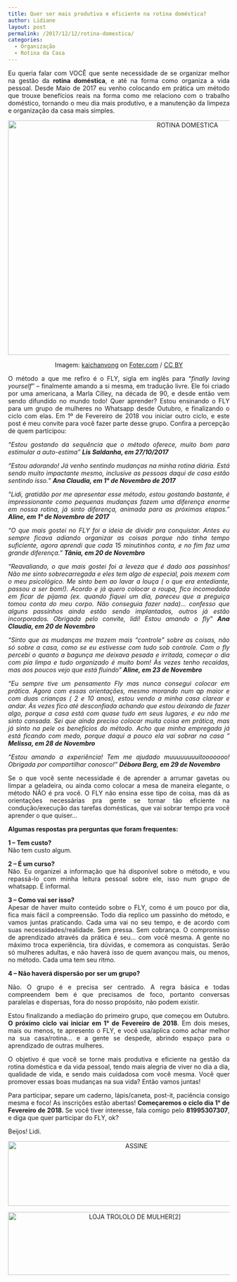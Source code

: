 ```yaml
---
title: Quer ser mais produtiva e eficiente na rotina doméstica?
author: Lidiane
layout: post
permalink: /2017/12/12/rotina-domestica/
categories:
  - Organização
  - Rotina da Casa
---
```

<p align="justify">
  Eu queria falar com VOCÊ que sente necessidade de se organizar melhor na gestão da <strong>rotina doméstica</strong>, e até na forma como organiza a vida pessoal. Desde Maio de 2017 eu venho colocando em prática um método que trouxe benefícios reais na forma como me relaciono com o trabalho doméstico, tornando o meu dia mais produtivo, e a manutenção da limpeza e organização da casa mais simples.
</p>

<p align="center">
  <img class="alignnone size-full wp-image-14499" src="https://www.trololodemulher.com.br/2017/12/ROTINA-DOMESTICA.jpg" alt="ROTINA DOMESTICA" width="800" height="533" />
</p>

<p align="center">
  Imagem: <a href="http://foter.com/author/a4d011" target="_blank" rel="noopener noreferrer">kaichanvong</a> on <a href="http://foter.com/re/7fed48" target="_blank" rel="noopener noreferrer">Foter.com</a> / <a href="http://creativecommons.org/licenses/by/2.0/" target="_blank" rel="noopener noreferrer">CC BY</a>
</p>

<p align="justify">
  O método a que me refiro é o FLY, sigla em inglês para &#8220;<em>finally loving yourself</em>&#8221; &#8211; finalmente amando a si mesma, em tradução livre. Ele foi criado por uma americana, a Marla Cilley, na década de 90, e desde então vem sendo difundido no mundo todo! Quer aprender? Estou ensinando o FLY para um grupo de mulheres no Whatsapp desde Outubro, e finalizando o ciclo com elas. Em 1º de Fevereiro de 2018 vou iniciar outro ciclo, e este post é meu convite para você fazer parte desse grupo. Confira a percepção de quem participou:
</p>

<p align="justify">
  <em>“Estou gostando da sequência que o método oferece, muito bom para estimular a auto-estima&#8221; <strong>Lis Saldanha, em 27/10/2017</strong></em>
</p>

<p align="justify">
  <em>&#8220;Estou adorando! Já venho sentindo mudanças na minha rotina diária. Está sendo muito impactante mesmo, inclusive as pessoas daqui de casa estão sentindo isso.&#8221; <strong>Ana Claudia, em 1° de Novembro de 2017</strong></em>
</p>

<p align="justify">
  <em><em>&#8220;Lidi, gratidão por me apresentar esse método, estou gostando bastante, é impressionante como pequenas mudanças fazem uma diferença enorme em nossa rotina, já sinto diferença, animada para as próximas etapas.&#8221; <strong>Aline, em 1° de Novembro de 2017</strong></em></em>
</p>

<p align="justify">
  <em>&#8220;<em>O que mais gostei no FLY foi a ideia de dividir pra conquistar. Antes eu sempre ficava adiando organizar as coisas porque não tinha tempo suficiente, agora aprendi que cada 15 minutinhos conta, e no fim faz uma grande diferença.&#8221; <strong>Tânia, em 20 de Novembro</strong></em></em>
</p>

<p align="justify">
  <em><em>&#8220;Reavaliando, o que mais gostei foi a leveza que é dado aos passinhos! Não me sinto sobrecarregada e eles tem algo de especial, pois mexem com o meu psicológico. Me sinto bem ao lavar a louça ( o que era entediante, passou a ser bom!). Acordo e já quero colocar a roupa, fico incomodada em ficar de pijama (ex. quando fiquei um dia, pareceu que a preguiça tomou conta do meu corpo. Não conseguia fazer nada)… confesso que alguns passinhos ainda estão sendo implantados, outros já estão incorporados. Obrigada pelo convite, lidi! Estou amando o fly&#8221; <strong>Ana Claudia, em 20 de Novembro</strong></em></em>
</p>

<p align="justify">
  <em>“Sinto que as mudanças me trazem mais &#8220;controle&#8221; sobre as coisas, não só sobre a casa, como se eu estivesse com tudo sob controle. Com o fly percebi o quanto a bagunça me deixava pesada e irritada, começar o dia com pia limpa e tudo organizado é muito bom! Às vezes tenho recaídas, mas aos poucos vejo que está fluindo&#8221;<strong> Aline, em 23 de Novembro</strong></em>
</p>

<p align="justify">
  <em>&#8220;Eu sempre tive um pensamento Fly mas nunca consegui colocar em prática. Agora com essas orientações, mesmo morando num ap maior e com duas crianças ( 2 e 10 anos), estou vendo a minha casa clarear e andar. Às vezes fico até desconfiada achando que estou deixando de fazer algo, porque a casa está com quase tudo em seus lugares, e eu não me sinto cansada. Sei que ainda preciso colocar muita coisa em prática, mas já sinto na pele os benefícios do método. Acho que minha empregada já está ficando com medo, porque daqui a pouco ela vai sobrar na casa &#8221; <strong>Melissa, em 28 de Novembro</strong></em>
</p>

<p align="justify">
  <em><em>&#8220;<em>Estou amando a experiência! Tem me ajudado muuuuuuuuitooooooo! Obrigada por compartilhar conosco!&#8221; <strong>Débora Berg, em 29 de Novembro</strong></em></em></em>
</p>

<p align="justify">
  Se o que você sente necessidade é de aprender a arrumar gavetas ou limpar a geladeira, ou ainda como colocar a mesa de maneira elegante, o método NÃO é pra você. O FLY não ensina esse tipo de coisa, mas dá as orientações necessárias pra gente se tornar tão eficiente na condução/execução das tarefas domésticas, que vai sobrar tempo pra você aprender o que quiser&#8230;
</p>

<p align="justify">
  <strong>Algumas respostas pra perguntas que foram frequentes:</strong>
</p>

<p align="justify">
  <strong>1 &#8211; Tem custo?</strong><br /> Não tem custo algum.
</p>

<p align="justify">
  <strong>2 &#8211; É um curso?</strong><br /> Não. Eu organizei a informação que há disponível sobre o método, e vou repassá-lo com minha leitura pessoal sobre ele, isso num grupo de whatsapp. É informal.
</p>

<p align="justify">
  <strong>3 &#8211; Como vai ser isso?<br /> </strong>Apesar de haver muito conteúdo sobre o FLY, como é um pouco por dia, fica mais fácil a compreensão. Todo dia replico um passinho do método, e vamos juntas praticando. Cada uma vai no seu tempo, e de acordo com suas necessidades/realidade. Sem pressa. Sem cobrança. O compromisso de aprendizado através da prática é seu&#8230; com você mesma. A gente no máximo troca experiência, tira dúvidas, e comemora as conquistas. Serão só mulheres adultas, e não haverá isso de quem avançou mais, ou menos, no método. Cada uma tem seu ritmo.
</p>

<p align="justify">
  <strong>4 &#8211; Não haverá dispersão por ser um grupo?</strong>
</p>

<p align="justify">
  Não. O grupo é e precisa ser centrado. A regra básica e todas compreendem bem é que precisamos de foco, portanto conversas paralelas e dispersas, fora do nosso propósito, não podem existir.
</p>

<p align="justify">
  Estou finalizando a mediação do primeiro grupo, que começou em Outubro. <strong>O próximo ciclo vai iniciar em 1° de Fevereiro de 2018</strong>. Em dois meses, mais ou menos, te apresento o FLY, e você usa/aplica como achar melhor na sua casa/rotina&#8230; e a gente se despede, abrindo espaço para o aprendizado de outras mulheres.
</p>

<p align="justify">
  O objetivo é que você se torne mais produtiva e eficiente na gestão da rotina doméstica e da vida pessoal, tendo mais alegria de viver no dia a dia, qualidade de vida, e sendo mais cuidadosa com você mesma. Você quer promover essas boas mudanças na sua vida? Então vamos juntas!
</p>

<p align="justify">
  Para participar, separe um caderno, lápis/caneta, post-it, paciência consigo mesma e foco! As inscrições estão abertas! <strong>Começaremos o ciclo dia 1° de Fevereiro de 2018. </strong>Se você tiver interesse, fala comigo pelo <strong>81995307307</strong>, e diga que quer participar do FLY, ok?
</p>

<p align="justify">
  Beijos! Lidi.
</p>

<p align="center">
  <a href="http://feedburner.google.com/fb/a/mailverify?uri=blogbichafemea&loc=pt_BR" target="_blank" rel="noopener noreferrer"><img class="alignnone size-full wp-image-14011" src="https://www.trololodemulher.com.br/2017/08/ASSINE.jpg" alt="ASSINE" width="568" height="147" /></a>
</p>

<p align="center">
  <a href="http://loja.trololodemulher.com.br/" target="_blank" rel="noopener noreferrer"><img class="alignnone wp-image-14333 size-full" src="https://www.trololodemulher.com.br/2017/10/LOJA-TROLOLO-DE-MULHER2.png" alt="LOJA TROLOLO DE MULHER[2]" width="561" height="143" /></a>
</p>